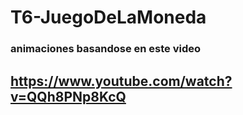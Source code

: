 # T6-JuegoDeLaMoneda
### animaciones basandose en este video
## https://www.youtube.com/watch?v=QQh8PNp8KcQ
